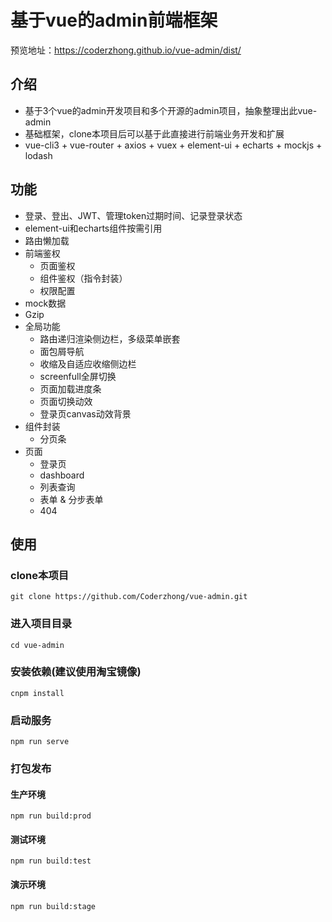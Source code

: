 # 基于vue的admin前端框架

预览地址：https://coderzhong.github.io/vue-admin/dist/

## 介绍
- 基于3个vue的admin开发项目和多个开源的admin项目，抽象整理出此vue-admin
- 基础框架，clone本项目后可以基于此直接进行前端业务开发和扩展
- vue-cli3 + vue-router + axios + vuex + element-ui + echarts + mockjs + lodash

## 功能
- 登录、登出、JWT、管理token过期时间、记录登录状态
- element-ui和echarts组件按需引用
- 路由懒加载
- 前端鉴权
    - 页面鉴权
    - 组件鉴权（指令封装）
    - 权限配置
- mock数据
- Gzip
- 全局功能
    - 路由递归渲染侧边栏，多级菜单嵌套
    - 面包屑导航
    - 收缩及自适应收缩侧边栏
    - screenfull全屏切换
    - 页面加载进度条
    - 页面切换动效
    - 登录页canvas动效背景
- 组件封装
    - 分页条
- 页面
    - 登录页
    - dashboard
    - 列表查询
    - 表单 & 分步表单
    - 404

## 使用
### clone本项目
```
git clone https://github.com/Coderzhong/vue-admin.git
```
### 进入项目目录

```
cd vue-admin
```
### 安装依赖(建议使用淘宝镜像)
```
cnpm install
```

### 启动服务
```
npm run serve
```

### 打包发布
#### 生产环境
```
npm run build:prod
```
#### 测试环境
```
npm run build:test
```
#### 演示环境
```
npm run build:stage
```
